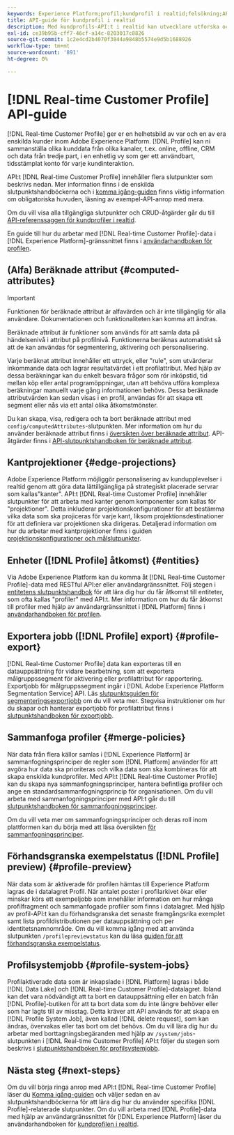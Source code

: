 ```yaml
---
keywords: Experience Platform;profil;kundprofil i realtid;felsökning;API;enhetlig profil;Enhetlig profil;Enhetlig;Profil;rtcp;aktivera profil;Aktivera profil
title: API-guide för kundprofil i realtid
description: Med kundprofils-API:t i realtid kan utvecklare utforska och arbeta med profildata, inklusive visa profiler, skapa och uppdatera sammanfogningsprinciper, exportera eller sampla profildata och ta bort profildata som inte längre behövs eller som har lagts till av misstag. Följ den här vägledningen när du vill lära dig hur du utför nyckelåtgärder med API:t.
exl-id: ce39b95b-cff7-46cf-a14c-8203017c8826
source-git-commit: 1c2e4cd2b4070f3844a9848b5574e9d5b1688926
workflow-type: tm+mt
source-wordcount: '891'
ht-degree: 0%

---
```


# [!DNL Real-time Customer Profile] API-guide

[!DNL Real-time Customer Profile] ger er en helhetsbild av var och en av era enskilda kunder inom Adobe Experience Platform. [!DNL Profile] kan ni sammanställa olika kunddata från olika kanaler, t.ex. online, offline, CRM och data från tredje part, i en enhetlig vy som ger ett användbart, tidsstämplat konto för varje kundinteraktion.

API:t [!DNL Real-time Customer Profile] innehåller flera slutpunkter som beskrivs nedan. Mer information finns i de enskilda slutpunktshandböckerna och i [komma igång-guiden](getting-started.md) finns viktig information om obligatoriska huvuden, läsning av exempel-API-anrop med mera.

Om du vill visa alla tillgängliga slutpunkter och CRUD-åtgärder går du till [API-referenssaggen för kundprofiler i realtid](https://www.adobe.io/apis/experienceplatform/home/api-reference.html#!acpdr/swagger-specs/real-time-customer-profile.yaml).

En guide till hur du arbetar med [!DNL Real-time Customer Profile]-data i [!DNL Experience Platform]-gränssnittet finns i [användarhandboken för profilen](../ui/user-guide.md).

## (Alfa) Beräknade attribut {#computed-attributes}

>[!IMPORTANT]
>
>Funktionen för beräknade attribut är alfavärden och är inte tillgänglig för alla användare. Dokumentationen och funktionaliteten kan komma att ändras.

Beräknade attribut är funktioner som används för att samla data på händelsenivå i attribut på profilnivå. Funktionerna beräknas automatiskt så att de kan användas för segmentering, aktivering och personalisering.

Varje beräknat attribut innehåller ett uttryck, eller &quot;rule&quot;, som utvärderar inkommande data och lagrar resultatvärdet i ett profilattribut. Med hjälp av dessa beräkningar kan du enkelt besvara frågor som rör inköpstid, tid mellan köp eller antal programöppningar, utan att behöva utföra komplexa beräkningar manuellt varje gång informationen behövs. Dessa beräknade attributvärden kan sedan visas i en profil, användas för att skapa ett segment eller nås via ett antal olika åtkomstmönster.

Du kan skapa, visa, redigera och ta bort beräknade attribut med `config/computedAttributes`-slutpunkten. Mer information om hur du använder beräknade attribut finns i [översikten över beräknade attribut](../computed-attributes/overview.md). API-åtgärder finns i [API-slutpunktshandboken för beräknade attribut](../computed-attributes/ca-api.md).

## Kantprojektioner {#edge-projections}

Adobe Experience Platform möjliggör personalisering av kundupplevelser i realtid genom att göra data lättillgängliga på strategiskt placerade servrar som kallas&quot;kanter&quot;. API:t [!DNL Real-time Customer Profile] innehåller slutpunkter för att arbeta med kanter genom komponenter som kallas för &quot;projektioner&quot;. Detta inkluderar projektionskonfigurationer för att bestämma vilka data som ska projiceras för varje kant, liksom projektionsdestinationer för att definiera var projektionen ska dirigeras. Detaljerad information om hur du arbetar med kantprojektioner finns i guiden [projektionskonfigurationer och målslutpunkter](edge-projections.md).

## Enheter ([!DNL Profile] åtkomst) {#entities}

Via Adobe Experience Platform kan du komma åt [!DNL Real-time Customer Profile]-data med RESTful API:er eller användargränssnittet. Följ stegen i [entitetens slutpunktshandbok](entities.md) för att lära dig hur du får åtkomst till entiteter, som ofta kallas &quot;profiler&quot; med API:t. Mer information om hur du får åtkomst till profiler med hjälp av användargränssnittet i [!DNL Platform] finns i [användarhandboken för profilen](../ui/user-guide.md).

## Exportera jobb ([!DNL Profile] export) {#profile-export}

[!DNL Real-time Customer Profile] data kan exporteras till en datauppsättning för vidare bearbetning, som att exportera målgruppssegment för aktivering eller profilattribut för rapportering. Exportjobb för målgruppssegment ingår i [!DNL Adobe Experience Platform Segmentation Service] API. Läs [slutpunktsguiden för segmenteringsexportjobb](../../profile/api/export-jobs.md) om du vill veta mer. Stegvisa instruktioner om hur du skapar och hanterar exportjobb för profilattribut finns i [slutpunktshandboken för exportjobb](export-jobs.md).

## Sammanfoga profiler {#merge-policies}

När data från flera källor samlas i [!DNL Experience Platform] är sammanfogningsprinciper de regler som [!DNL Platform] använder för att avgöra hur data ska prioriteras och vilka data som ska kombineras för att skapa enskilda kundprofiler. Med API:t [!DNL Real-time Customer Profile] kan du skapa nya sammanfogningsprinciper, hantera befintliga profiler och ange en standardsammanfogningsprincip för organisationen. Om du vill arbeta med sammanfogningsprinciper med API:t går du till [slutpunktshandboken för sammanfogningsprinciper](merge-policies.md).

Om du vill veta mer om sammanfogningsprinciper och deras roll inom plattformen kan du börja med att läsa översikten [för sammanfogningsprinciper](../merge-policies/overview.md).

## Förhandsgranska exempelstatus ([!DNL Profile] preview) {#profile-preview}

När data som är aktiverade för profilen hämtas till Experience Platform lagras de i datalagret Profil. När antalet poster i profilarkivet ökar eller minskar körs ett exempeljobb som innehåller information om hur många profilfragment och sammanfogade profiler som finns i datalagret. Med hjälp av profil-API:t kan du förhandsgranska det senaste framgångsrika exemplet samt lista profildistributionen per datauppsättning och per identitetsnamnområde. Om du vill komma igång med att använda slutpunkten `/profilepreviewstatus` kan du läsa [guiden för att förhandsgranska exempelstatus](preview-sample-status.md).

## Profilsystemjobb {#profile-system-jobs}

Profilaktiverade data som är inkapslade i [!DNL Platform] lagras i både [!DNL Data Lake] och [!DNL Real-time Customer Profile]-datalagret. Ibland kan det vara nödvändigt att ta bort en datauppsättning eller en batch från [!DNL Profile]-butiken för att ta bort data som du inte längre behöver eller som har lagts till av misstag. Detta kräver att API används för att skapa en [!DNL Profile System Job], även kallad [!DNL delete request], som kan ändras, övervakas eller tas bort om det behövs. Om du vill lära dig hur du arbetar med borttagningsbegäranden med hjälp av `/system/jobs`-slutpunkten i [!DNL Real-time Customer Profile] API:t följer du stegen som beskrivs i [slutpunktshandboken för profilsystemjobb](profile-system-jobs.md).

## Nästa steg {#next-steps}

Om du vill börja ringa anrop med API:t [!DNL Real-time Customer Profile] läser du [Komma igång-guiden](getting-started.md) och väljer sedan en av slutpunktshandböckerna för att lära dig hur du använder specifika [!DNL Profile]-relaterade slutpunkter. Om du vill arbeta med [!DNL Profile]-data med hjälp av användargränssnittet för [!DNL Experience Platform] läser du användarhandboken för [kundprofilen i realtid](../ui/user-guide.md).
